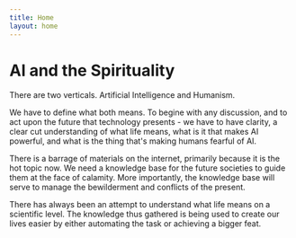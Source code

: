 ```yaml
---
title: Home
layout: home
---
```


# AI and the Spirituality

There are two verticals. Artificial Intelligence and Humanism.

We have to define what both means. To begine with any discussion, and to act upon the future that technology presents - we have to have clarity, a clear cut understanding of what life means, what is it that makes AI powerful, and what is the thing that's making humans fearful of AI.

There is a barrage of materials on the internet, primarily because it is the hot topic now. We need a knowledge base for the future societies to guide them at the face of calamity. More importantly, the knowledge base will serve to manage the bewilderment and conflicts of the present.

There has always been an attempt to understand what life means on a scientific level. The knowledge thus gathered is being used to create our lives easier by either automating the task or achieving a bigger feat.
